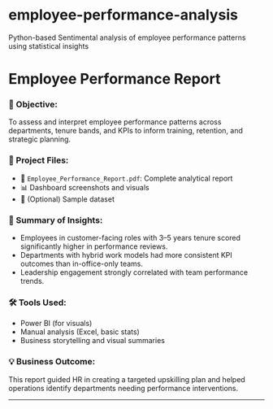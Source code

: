 # employee-performance-analysis
Python-based Sentimental analysis of employee performance patterns using statistical insights
# Employee Performance Report

### 🎯 Objective:
To assess and interpret employee performance patterns across departments, tenure bands, and KPIs to inform training, retention, and strategic planning.

### 📁 Project Files:
- 📄 `Employee_Performance_Report.pdf`: Complete analytical report
- 📊 Dashboard screenshots and visuals
- 📂 (Optional) Sample dataset

### 🧠 Summary of Insights:
- Employees in customer-facing roles with 3–5 years tenure scored significantly higher in performance reviews.
- Departments with hybrid work models had more consistent KPI outcomes than in-office-only teams.
- Leadership engagement strongly correlated with team performance trends.

### 🛠 Tools Used:
- Power BI (for visuals)
- Manual analysis (Excel, basic stats)
- Business storytelling and visual summaries

### 💡 Business Outcome:
This report guided HR in creating a targeted upskilling plan and helped operations identify departments needing performance interventions.

---
